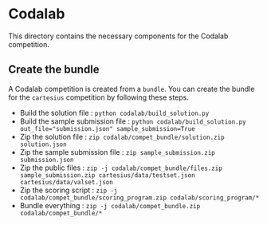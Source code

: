# Codalab

This directory contains the necessary components for the Codalab competition.

## Create the bundle

A Codalab competition is created from a `bundle`. You can create the bundle for the `cartesius` competition by following these steps.

* Build the solution file : `python codalab/build_solution.py`
* Build the sample submission file : `python codalab/build_solution.py out_file="submission.json" sample_submission=True`
* Zip the solution file : `zip codalab/compet_bundle/solution.zip solution.json`
* Zip the sample submission file : `zip sample_submission.zip submission.json`
* Zip the public files : `zip -j codalab/compet_bundle/files.zip sample_submission.zip cartesius/data/testset.json cartesius/data/valset.json`
* Zip the scoring script : `zip -j codalab/compet_bundle/scoring_program.zip codalab/scoring_program/*`
* Bundle everything : `zip -j codalab/compet_bundle.zip codalab/compet_bundle/*`
